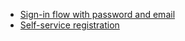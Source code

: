 * [Sign-in flow with password and email](/docs/guides/oie-embedded-sdk-use-case-sign-in-pwd-email/java/main/)
* [Self-service registration](/docs/guides/oie-embedded-sdk-use-case-self-reg/java/main/)
